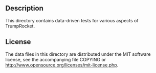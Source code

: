 Description
------------

This directory contains data-driven tests for various aspects of TrumpRocket.

License
--------

The data files in this directory are distributed under the MIT software
license, see the accompanying file COPYING or
http://www.opensource.org/licenses/mit-license.php.

